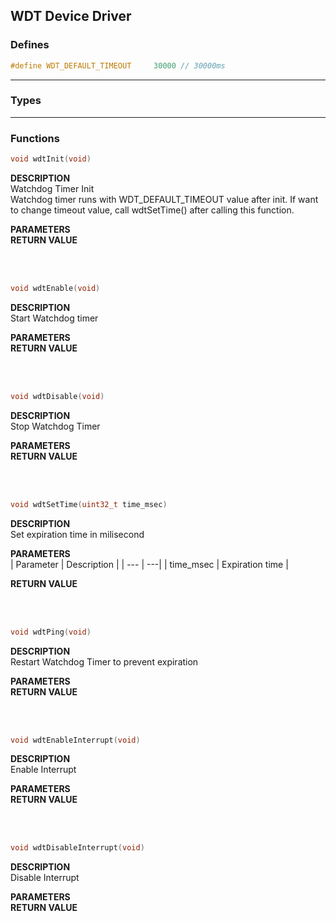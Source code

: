 ## WDT Device Driver

### Defines
```c
#define WDT_DEFAULT_TIMEOUT     30000 // 30000ms
```

---

### Types

---

### Functions
```c
void wdtInit(void)
```
**DESCRIPTION**<br>
Watchdog Timer Init<br>
Watchdog timer runs with WDT_DEFAULT_TIMEOUT value after init.
If want to change timeout value, call wdtSetTime() after calling this function.

**PARAMETERS**<br>
**RETURN VALUE**<br>

<br>
<br>

```c
void wdtEnable(void)
```
**DESCRIPTION**<br>
Start Watchdog timer<br>

**PARAMETERS**<br>
**RETURN VALUE**<br>

<br>
<br>

```c
void wdtDisable(void)
```
**DESCRIPTION**<br>
Stop Watchdog Timer<br>

**PARAMETERS**<br>
**RETURN VALUE**<br>

<br>
<br>

```c
void wdtSetTime(uint32_t time_msec)
```
**DESCRIPTION**<br>
Set expiration time in milisecond<br>

**PARAMETERS**<br>
| Parameter | Description |
| --- | ---|
| time_msec | Expiration time |

**RETURN VALUE**<br>

<br>
<br>

```c
void wdtPing(void)
```
**DESCRIPTION**<br>
Restart Watchdog Timer to prevent expiration<br>

**PARAMETERS**<br>
**RETURN VALUE**<br>

<br>
<br>

```c
void wdtEnableInterrupt(void)
```
**DESCRIPTION**<br>
Enable Interrupt<br>

**PARAMETERS**<br>
**RETURN VALUE**<br>

<br>
<br>

```c
void wdtDisableInterrupt(void)
```
**DESCRIPTION**<br>
Disable Interrupt<br>

**PARAMETERS**<br>
**RETURN VALUE**<br>

<br>
<br>

